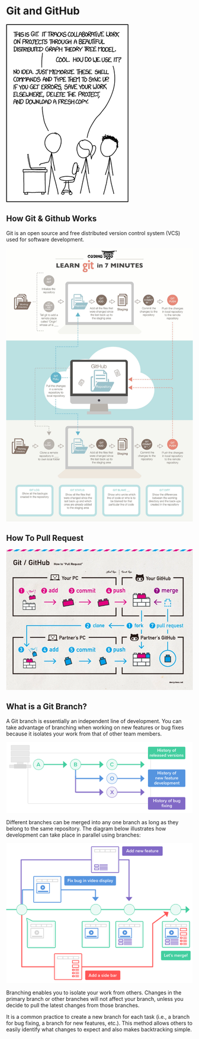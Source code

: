 # Git and GitHub

![](<../.gitbook/assets/image (1) (1).png>)

## How Git & Github Works

Git is an open source and free distributed version control system (VCS) used for software development.

![](<../.gitbook/assets/image (2) (1) (1).png>)

## How To Pull Request

![](<../.gitbook/assets/image (3) (1).png>)

## What is a Git Branch?

A Git branch is essentially an independent line of development. You can take advantage of branching when working on new features or bug fixes because it isolates your work from that of other team members.

![](<../.gitbook/assets/image (4) (1).png>)

Different branches can be merged into any one branch as long as they belong to the same repository. The diagram below illustrates how development can take place in parallel using branches:

&#x20;

![](<../.gitbook/assets/image (2) (1).png>)

Branching enables you to isolate your work from others. Changes in the primary branch or other branches will not affect your branch, unless you decide to pull the latest changes from those branches.

It is a common practice to create a new branch for each task (i.e., a branch for bug fixing, a branch for new features, etc.). This method allows others to easily identify what changes to expect and also makes backtracking simple.
